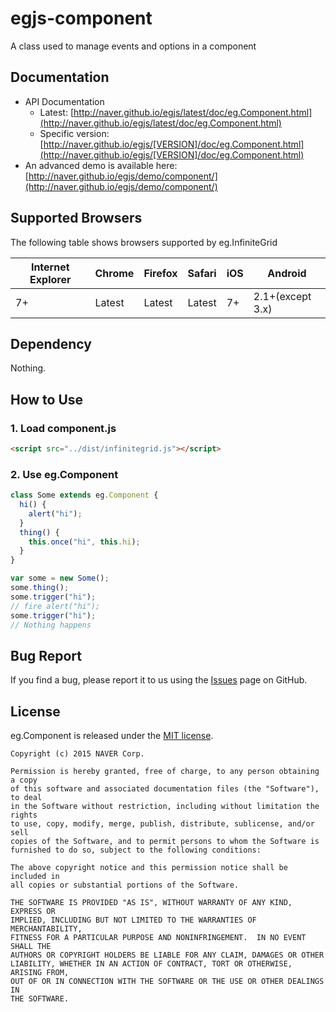 # egjs-component
A class used to manage events and options in a component

## Documentation
* API Documentation
    - Latest: [http://naver.github.io/egjs/latest/doc/eg.Component.html](http://naver.github.io/egjs/latest/doc/eg.Component.html)
    - Specific version: [http://naver.github.io/egjs/[VERSION]/doc/eg.Component.html](http://naver.github.io/egjs/[VERSION]/doc/eg.Component.html)
* An advanced demo is available here: [http://naver.github.io/egjs/demo/component/](http://naver.github.io/egjs/demo/component/)

## Supported Browsers
The following table shows browsers supported by eg.InfiniteGrid

|Internet Explorer|Chrome|Firefox|Safari|iOS|Android|
|---|---|---|---|---|---|
|7+|Latest|Latest|Latest|7+|2.1+(except 3.x)|



## Dependency
Nothing.

## How to Use

### 1. Load component.js
```html
<script src="../dist/infinitegrid.js"></script>
```

### 2. Use eg.Component
```javascript
class Some extends eg.Component {
  hi() {
    alert("hi");
  }
  thing() {
    this.once("hi", this.hi);
  }
}

var some = new Some();
some.thing();
some.trigger("hi");
// fire alert("hi");
some.trigger("hi");
// Nothing happens
```

## Bug Report

If you find a bug, please report it to us using the [Issues](https://github.com/naver/egjs-component/issues) page on GitHub.


## License
eg.Component is released under the [MIT license](http://naver.github.io/egjs/license.txt).

```
Copyright (c) 2015 NAVER Corp.

Permission is hereby granted, free of charge, to any person obtaining a copy
of this software and associated documentation files (the "Software"), to deal
in the Software without restriction, including without limitation the rights
to use, copy, modify, merge, publish, distribute, sublicense, and/or sell
copies of the Software, and to permit persons to whom the Software is
furnished to do so, subject to the following conditions:

The above copyright notice and this permission notice shall be included in
all copies or substantial portions of the Software.

THE SOFTWARE IS PROVIDED "AS IS", WITHOUT WARRANTY OF ANY KIND, EXPRESS OR
IMPLIED, INCLUDING BUT NOT LIMITED TO THE WARRANTIES OF MERCHANTABILITY,
FITNESS FOR A PARTICULAR PURPOSE AND NONINFRINGEMENT.  IN NO EVENT SHALL THE
AUTHORS OR COPYRIGHT HOLDERS BE LIABLE FOR ANY CLAIM, DAMAGES OR OTHER
LIABILITY, WHETHER IN AN ACTION OF CONTRACT, TORT OR OTHERWISE, ARISING FROM,
OUT OF OR IN CONNECTION WITH THE SOFTWARE OR THE USE OR OTHER DEALINGS IN
THE SOFTWARE.
```
